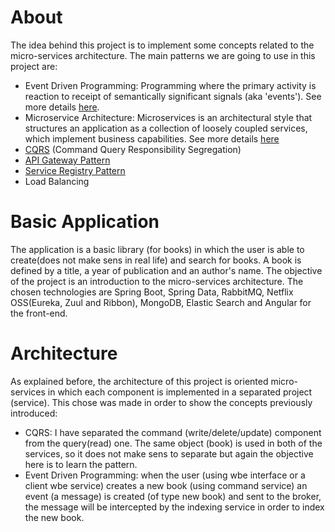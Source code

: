 # About
The idea behind this project is to implement some concepts related to the micro-services architecture. The main patterns we are going to use in this project are:
- Event Driven Programming:
Programming where the primary activity is reaction to receipt of semantically significant signals (aka 'events'). See more details [here](http://wiki.c2.com/?EventDrivenProgramming).
- Microservice Architecture:
Microservices is an architectural style that structures an application as a collection of loosely coupled services, which implement business capabilities. See more details [here](http://microservices.io/)
- [CQRS](https://martinfowler.com/bliki/CQRS.html) (Command Query Responsibility Segregation)
- [API Gateway Pattern](http://microservices.io/patterns/apigateway.html)
- [Service Registry Pattern](http://microservices.io/patterns/service-registry.html)
- Load Balancing

# Basic Application
The application is a basic library (for books) in which the user is able to
create(does not make sens in real life) and search for books.
A book is defined by a title, a year of publication and an author's name.
The objective of the project is an introduction to the micro-services
architecture. The chosen technologies are Spring Boot, Spring Data, RabbitMQ,
Netflix OSS(Eureka, Zuul and Ribbon), MongoDB, Elastic Search and Angular for
the front-end.

# Architecture
As explained before, the architecture of this project is oriented micro-services
in which each component is implemented in a separated project (service). This
chose was made in order to show the concepts previously introduced:
- CQRS: I have separated the command (write/delete/update) component from
the query(read) one. The same object (book) is used in both of the services,
so it does not make sens to separate but again the objective here is to learn the pattern.
- Event Driven Programming: when the user (using wbe interface or a client wbe service)
 creates a new book (using command service) an event (a message) is created
 (of type new book) and sent to the broker, the message will be intercepted
 by the indexing service in order to index the new book.



















